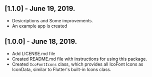 ## [1.1.0] - June 19, 2019.

* Desicriptions and Some improvements.
* An example app is created

## [1.0.0] - June 18, 2019.

* Add LICENSE.md file
* Created README.md file with instructions for using this package.
* Created `IcoFontIcons` class, which provides all IcoFont Icons as IconData, similar to Flutter's built-in Icons class.